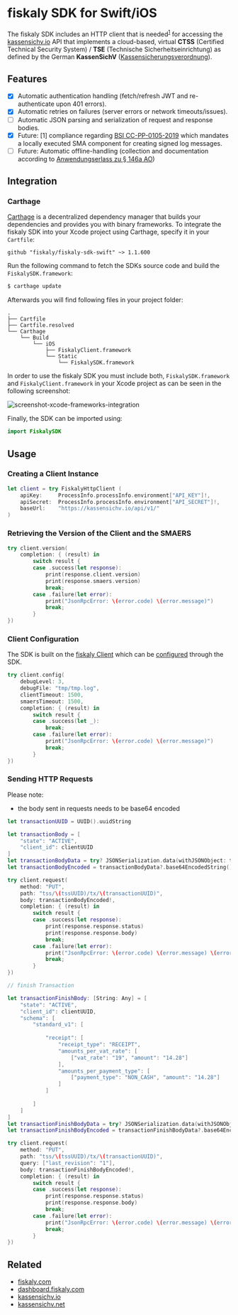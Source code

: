 # fiskaly SDK for Swift/iOS

The fiskaly SDK includes an HTTP client that is needed<sup>[1](#fn1)</sup> for accessing the [kassensichv.io](https://kassensichv.io) API that implements a cloud-based, virtual **CTSS** (Certified Technical Security System) / **TSE** (Technische Sicherheitseinrichtung) as defined by the German **KassenSichV** ([Kassen­sich­er­ungsver­ord­nung](https://www.bundesfinanzministerium.de/Content/DE/Downloads/Gesetze/2017-10-06-KassenSichV.pdf)).

## Features

- [X] Automatic authentication handling (fetch/refresh JWT and re-authenticate upon 401 errors).
- [X] Automatic retries on failures (server errors or network timeouts/issues).
- [ ] Automatic JSON parsing and serialization of request and response bodies.
- [X] Future: [<a name="fn1">1</a>] compliance regarding [BSI CC-PP-0105-2019](https://www.bsi.bund.de/SharedDocs/Downloads/DE/BSI/Zertifizierung/Reporte/ReportePP/pp0105b_pdf.pdf?__blob=publicationFile&v=7) which mandates a locally executed SMA component for creating signed log messages. 
- [ ] Future: Automatic offline-handling (collection and documentation according to [Anwendungserlass zu § 146a AO](https://www.bundesfinanzministerium.de/Content/DE/Downloads/BMF_Schreiben/Weitere_Steuerthemen/Abgabenordnung/AO-Anwendungserlass/2019-06-17-einfuehrung-paragraf-146a-AO-anwendungserlass-zu-paragraf-146a-AO.pdf?__blob=publicationFile&v=1))

## Integration

### Carthage

[Carthage](https://github.com/Carthage/Carthage) is a decentralized dependency manager that builds your dependencies and provides you with binary frameworks. To integrate the fiskaly SDK into your Xcode project using Carthage, specify it in your `Cartfile`:

```ogdl
github "fiskaly/fiskaly-sdk-swift" ~> 1.1.600
```

Run the following command to fetch the SDKs source code and build the `FiskalySDK.framework`:

```bash
$ carthage update
```

Afterwards you will find following files in your project folder:

```
.
├── Cartfile
├── Cartfile.resolved
└── Carthage
    └── Build
        └── iOS
            ├── FiskalyClient.framework
            └── Static
                └── FiskalySDK.framework
```

In order to use the fiskaly SDK you must include both, `FiskalySDK.framework` and `FiskalyClient.framework` in your Xcode project as can be seen in the following screenshot:

![screenshot-xcode-frameworks-integration](../media/screenshot-xcode-frameworks-integration.png?raw=true)

Finally, the SDK can be imported using:

```swift
import FiskalySDK
```

## Usage

### Creating a Client Instance 

```swift
let client = try FiskalyHttpClient (
    apiKey:     ProcessInfo.processInfo.environment["API_KEY"]!,
    apiSecret:  ProcessInfo.processInfo.environment["API_SECRET"]!,
    baseUrl:    "https://kassensichv.io/api/v1/"
)
```

### Retrieving the Version of the Client and the SMAERS

```swift
try client.version(
    completion: { (result) in
        switch result {
        case .success(let response):
            print(response.client.version)
            print(response.smaers.version)
            break;
        case .failure(let error):
            print("JsonRpcError: \(error.code) \(error.message)")
            break;
        }
})
```

### Client Configuration

The SDK is built on the [fiskaly Client](https://developer.fiskaly.com/en/docs/client-documentation) which can be [configured](https://developer.fiskaly.com/en/docs/client-documentation#configuration) through the SDK.

```swift
try client.config(
    debugLevel: 3,
    debugFile: "tmp/tmp.log",
    clientTimeout: 1500,
    smaersTimeout: 1500,
    completion: { (result) in
        switch result {
        case .success(let _):
            break;
        case .failure(let error):
            print("JsonRpcError: \(error.code) \(error.message)")
            break;
        }
})
```

### Sending HTTP Requests

Please note:

- the body sent in requests needs to be base64 encoded 

```swift
let transactionUUID = UUID().uuidString

let transactionBody = [
    "state": "ACTIVE",
    "client_id": clientUUID
]
let transactionBodyData = try? JSONSerialization.data(withJSONObject: transactionBody)
let transactionBodyEncoded = transactionBodyData?.base64EncodedString()

try client.request(
    method: "PUT",
    path: "tss/\(tssUUID)/tx/\(transactionUUID)",
    body: transactionBodyEncoded!,
    completion: { (result) in
        switch result {
        case .success(let response):
            print(response.response.status)
            print(response.response.body)
            break;
        case .failure(let error):
            print("JsonRpcError: \(error.code) \(error.message) \(error.data!.response.body)")
            break;
        }
})

// finish Transaction

let transactionFinishBody: [String: Any] = [
    "state": "ACTIVE",
    "client_id": clientUUID,
    "schema": [
        "standard_v1": [
            
            "receipt": [
                "receipt_type": "RECEIPT",
                "amounts_per_vat_rate": [
                    ["vat_rate": "19", "amount": "14.28"]
                ],
                "amounts_per_payment_type": [
                    ["payment_type": "NON_CASH", "amount": "14.28"]
                ]
            ]
            
        ]
    ]
]
let transactionFinishBodyData = try? JSONSerialization.data(withJSONObject: transactionFinishBody)
let transactionFinishBodyEncoded = transactionFinishBodyData?.base64EncodedString()

try client.request(
    method: "PUT",
    path: "tss/\(tssUUID)/tx/\(transactionUUID)",
    query: ["last_revision": "1"],
    body: transactionFinishBodyEncoded!,
    completion: { (result) in
        switch result {
        case .success(let response):
            print(response.response.status)
            print(response.response.body)
            break;
        case .failure(let error):
            print("JsonRpcError: \(error.code) \(error.message) \(error.data!.response.body)")
            break;
        }
})
```

## Related

* [fiskaly.com](https://fiskaly.com)
* [dashboard.fiskaly.com](https://dashboard.fiskaly.com)
* [kassensichv.io](https://kassensichv.io)
* [kassensichv.net](https://kassensichv.net)
